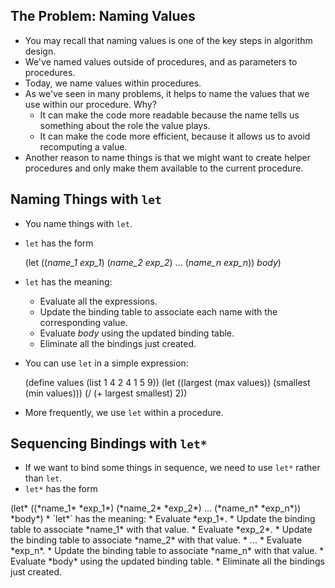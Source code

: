 The Problem: Naming Values
--------------------------

* You may recall that naming values is one of the key steps in
  algorithm design.
* We've named values outside of procedures, and as parameters
  to procedures. 
* Today, we name values within procedures.
* As we've seen in many problems, it helps to name the values
  that we use within our procedure.  Why?
    * It can make the code more readable because the name tells us
      something about the role the value plays.
    * It can make the code more efficient, because it allows us to
      avoid recomputing a value.
* Another reason to name things is that we might want to create helper
  procedures and only make them available to the current procedure.

Naming Things with `let`
-----------------------------------

* You name things with `let`.
* `let` has the form

    (let ((*name_1* *exp_1*)
          (*name_2* *exp_2*)
          ...
          (*name_n* *exp_n*))
      *body*)

* `let` has the meaning:
    * Evaluate all the expressions.
    * Update the binding table to associate each name with the
    corresponding value.
    * Evaluate *body* using the updated binding table.
    * Eliminate all the bindings just created.
* You can use `let` in a simple expression:

    (define values (list 1 4 2 4 1 5 9))
    (let ((largest (max values))
          (smallest (min values)))
      (/ (+ largest smallest) 2))

* More frequently, we use `let` within a procedure.

Sequencing Bindings with `let*`
-------------------------------

* If we want to bind some things in sequence, we need to use
  `let*` rather than `let`.
* `let*` has the form
<boxcode>
(let* ((*name_1* *exp_1*)
       (*name_2* *exp_2*)
       ...
       (*name_n* *exp_n*))
  *body*)
</boxcode>
* `let*` has the meaning:
    * Evaluate *exp_1*.
    * Update the binding table to associate *name_1* with
    that value.
    * Evaluate *exp_2*.
    * Update the binding table to associate *name_2* with
    that value.
    * ...
    * Evaluate *exp_n*.
    * Update the binding table to associate *name_n* with
    that value.
    * Evaluate *body* using the updated binding table.
    * Eliminate all the bindings just created.

